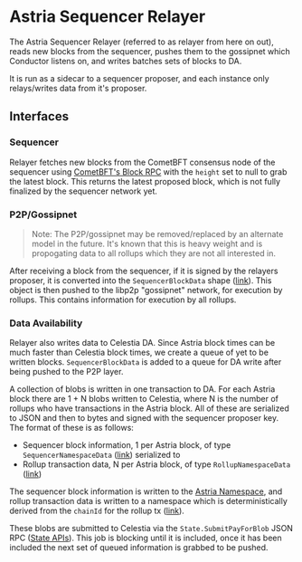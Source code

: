 # Astria Sequencer Relayer

The Astria Sequencer Relayer (referred to as relayer from here on out), reads
new blocks from the sequencer, pushes them to the gossipnet which Conductor
listens on, and writes batches sets of blocks to DA.

It is run as a sidecar to a sequencer proposer, and each instance only
relays/writes data from it's proposer.

## Interfaces

### Sequencer

Relayer fetches new blocks from the CometBFT consensus node of the sequencer
using [CometBFT's Block RPC](https://docs.cometbft.com/v0.37/spec/rpc/#block)
with the `height` set to null to grab the latest block. This returns the latest
proposed block, which is not fully finalized by the sequencer network yet.

### P2P/Gossipnet

> Note: The P2P/gossipnet may be removed/replaced by an alternate model in the
> future. It's known that this is heavy weight and is propogating data to all
> rollups which they are not all interested in.

After receiving a block from the sequencer, if it is signed by the relayers
proposer, it is converted into the `SequencerBlockData` shape
([link](https://github.com/astriaorg/astria/blob/7ebb743ed6f1d9eef69372f2cbb4ab9cbe2668b3/crates/astria-sequencer-types/src/sequencer_block_data.rs#L39-L46)).
This object is then pushed to the libp2p "gossipnet" network, for execution by
rollups. This contains information for execution by all rollups. 

### Data Availability

Relayer also writes data to Celestia DA. Since Astria block times can be much
faster than Celestia block times, we create a queue of yet to be written blocks.
`SequencerBlockData` is added to a queue for DA write after being pushed to the
P2P layer.

A collection of blobs is written in one transaction to DA. For each Astria block
there are 1 + N blobs written to Celestia, where N is the number of rollups who
have transactions in the Astria block. All of these are serialized to JSON and
then to bytes and signed with the sequencer proposer key. The format of these is
as follows:

- Sequencer block information, 1 per Astria block, of type
  `SequencerNamespaceData`
  ([link](https://github.com/astriaorg/astria/blob/7ebb743ed6f1d9eef69372f2cbb4ab9cbe2668b3/crates/astria-sequencer-relayer/src/data_availability.rs#L138))
  serialized to 
- Rollup transaction data, N per Astria block, of type `RollupNamespaceData`
  ([link](https://github.com/astriaorg/astria/blob/7ebb743ed6f1d9eef69372f2cbb4ab9cbe2668b3/crates/astria-sequencer-relayer/src/data_availability.rs#L149))

The sequencer block information is written to the [Astria
Namespace](https://github.com/astriaorg/astria/blob/7ebb743ed6f1d9eef69372f2cbb4ab9cbe2668b3/crates/astria-sequencer-types/src/namespace.rs#L21),
and rollup transaction data is written to a namespace which is deterministically
derived from the `chainId` for the rollup tx
([link](https://github.com/astriaorg/astria/blob/7ebb743ed6f1d9eef69372f2cbb4ab9cbe2668b3/crates/astria-sequencer-types/src/namespace.rs#L44)).

These blobs are submitted to Celestia via the `State.SubmitPayForBlob` JSON RPC
([State APIs](https://node-rpc-docs.celestia.org/#state)). This job is blocking
until it is included, once it has been included the next set of queued
information is grabbed to be pushed.
